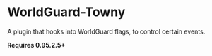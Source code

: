 # WorldGuard-Towny
A plugin that hooks into WorldGuard flags, to control certain events.

****Requires 0.95.2.5+****
